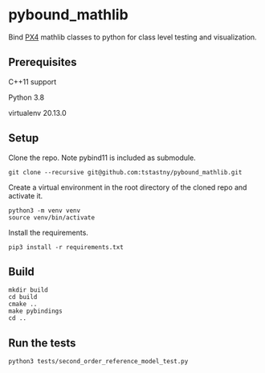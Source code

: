 # pybound_mathlib
Bind [PX4](https://github.com/PX4/PX4-Autopilot) mathlib classes to python for class level testing and visualization.

## Prerequisites
C++11 support

Python 3.8

virtualenv 20.13.0

## Setup
Clone the repo. Note pybind11 is included as submodule.
```
git clone --recursive git@github.com:tstastny/pybound_mathlib.git
```
Create a virtual environment in the root directory of the cloned repo and activate it.
```
python3 -m venv venv
source venv/bin/activate
```
Install the requirements.
```
pip3 install -r requirements.txt 
```
 
## Build
```
mkdir build
cd build
cmake ..
make pybindings
cd ..
```

## Run the tests
```
python3 tests/second_order_reference_model_test.py
```

